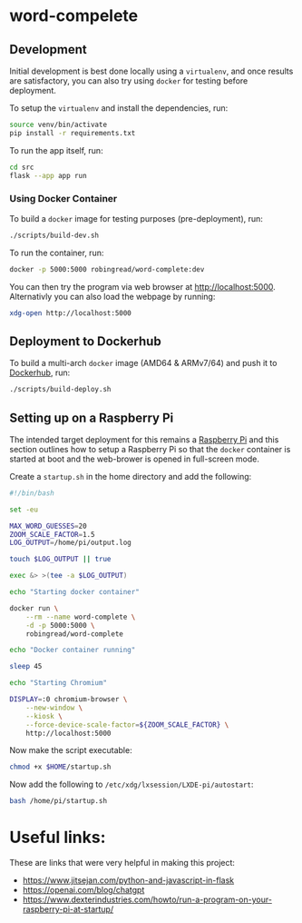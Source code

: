# word-compelete

## Development

Initial development is best done locally using a `virtualenv`, and once results are satisfactory, you can also try using `docker` for testing before deployment.

To setup the `virtualenv` and install the dependencies, run:

```bash
source venv/bin/activate
pip install -r requirements.txt
```

To run the app itself, run:

```bash
cd src
flask --app app run
```

### Using Docker Container

To build a `docker` image for testing purposes (pre-deployment), run:

```bash
./scripts/build-dev.sh
```

To run the container, run:

```bash
docker -p 5000:5000 robingread/word-complete:dev
```

You can then try the program via web browser at [http://localhost:5000](http://localhost:5000). Alternativly you can also load the webpage by running:

```bash
xdg-open http://localhost:5000
```

## Deployment to Dockerhub

To build a multi-arch `docker` image (AMD64 & ARMv7/64) and push it to [Dockerhub](https://hub.docker.com/r/robingread/word-complete), run:

```bash
./scripts/build-deploy.sh
```

## Setting up on a Raspberry Pi

The intended target deployment for this remains a [Raspberry Pi](https://www.raspberrypi.org/) and this section outlines how to setup a Raspberry Pi so that the `docker` container is started at boot and the web-brower is opened in full-screen mode.

Create a `startup.sh` in the home directory and add the following: 

```bash
#!/bin/bash

set -eu

MAX_WORD_GUESSES=20
ZOOM_SCALE_FACTOR=1.5
LOG_OUTPUT=/home/pi/output.log

touch $LOG_OUTPUT || true

exec &> >(tee -a $LOG_OUTPUT)

echo "Starting docker container"

docker run \
    --rm --name word-complete \
    -d -p 5000:5000 \
    robingread/word-complete

echo "Docker container running"

sleep 45

echo "Starting Chromium"

DISPLAY=:0 chromium-browser \
    --new-window \
    --kiosk \
    --force-device-scale-factor=${ZOOM_SCALE_FACTOR} \
    http://localhost:5000
```

Now make the script executable:

```bash
chmod +x $HOME/startup.sh
```

Now add the following to `/etc/xdg/lxsession/LXDE-pi/autostart`:

```bash
bash /home/pi/startup.sh
```

# Useful links:

These are links that were very helpful in making this project:

- https://www.jitsejan.com/python-and-javascript-in-flask
- https://openai.com/blog/chatgpt
- https://www.dexterindustries.com/howto/run-a-program-on-your-raspberry-pi-at-startup/
